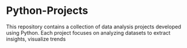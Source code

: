 # Python-Projects

This repository contains a collection of data analysis projects developed using Python. Each project focuses on analyzing datasets to extract insights, visualize trends

